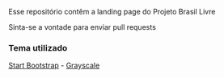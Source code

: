 Esse repositório contêm a landing page do Projeto Brasil Livre

Sinta-se a vontade para enviar pull requests

### Tema utilizado
[Start Bootstrap](http://startbootstrap.com/) - [Grayscale](http://startbootstrap.com/template-overviews/grayscale/)
